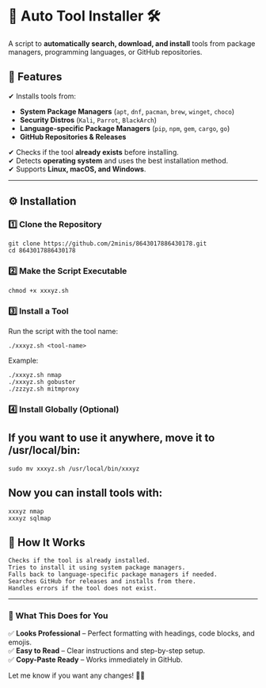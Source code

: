 # 🚀 Auto Tool Installer 🛠️

A script to **automatically search, download, and install** tools from package managers, programming languages, or GitHub repositories.

## 📌 Features

✔ Installs tools from:  
- **System Package Managers** (`apt`, `dnf`, `pacman`, `brew`, `winget`, `choco`)  
- **Security Distros** (`Kali`, `Parrot`, `BlackArch`)  
- **Language-specific Package Managers** (`pip`, `npm`, `gem`, `cargo`, `go`)  
- **GitHub Repositories & Releases**  

✔ Checks if the tool **already exists** before installing.  
✔ Detects **operating system** and uses the best installation method.  
✔ Supports **Linux, macOS, and Windows**.  

---

## ⚙️ Installation

### 1️⃣ Clone the Repository  
```
git clone https://github.com/2minis/8643017886430178.git
cd 8643017886430178
```
### 2️⃣ Make the Script Executable
```
chmod +x xxxyz.sh
```
### 3️⃣ Install a Tool
Run the script with the tool name:

```
./xxxyz.sh <tool-name>
```
Example:
```
./xxxyz.sh nmap
./xxxyz.sh gobuster
./zzzyz.sh mitmproxy
```
### 4️⃣ Install Globally (Optional)
## If you want to use it anywhere, move it to /usr/local/bin:
```
sudo mv xxxyz.sh /usr/local/bin/xxxyz
```
## Now you can install tools with:
```
xxxyz nmap
xxxyz sqlmap
```
## 🔧 How It Works
```
Checks if the tool is already installed.
Tries to install it using system package managers.
Falls back to language-specific package managers if needed.
Searches GitHub for releases and installs from there.
Handles errors if the tool does not exist.
```
---

### **📌 What This Does for You**
✅ **Looks Professional** – Perfect formatting with headings, code blocks, and emojis.  
✅ **Easy to Read** – Clear instructions and step-by-step setup.  
✅ **Copy-Paste Ready** – Works immediately in GitHub.  

Let me know if you want any changes! 🚀🔥
